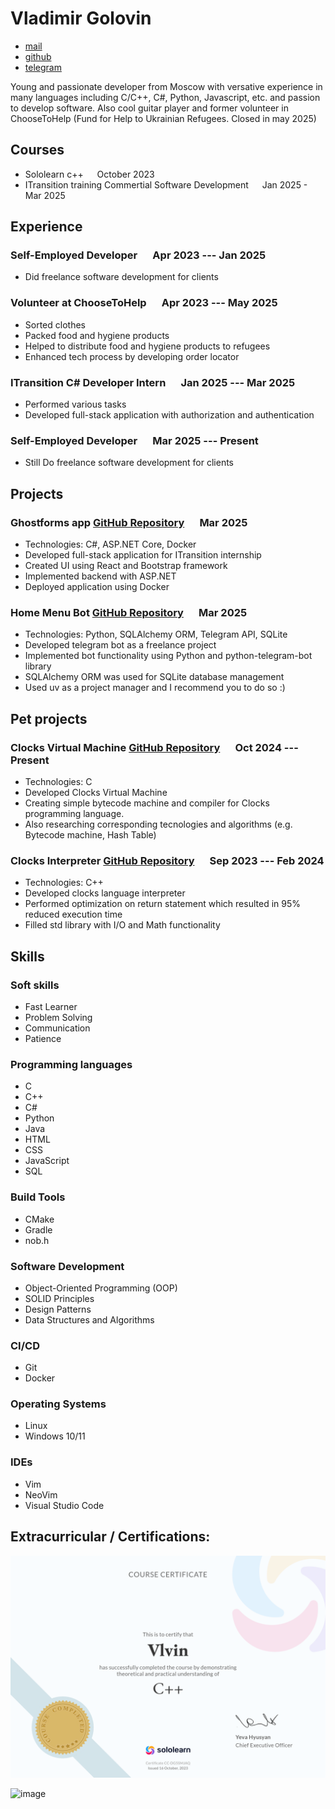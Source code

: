 <link rel="stylesheet" href="./resume.css">

# Vladimir Golovin 
- [mail](ghostv.work@gmail.com)
- [github](https://github.com/Vlvin)
- [telegram](https://t.me/GOTV3454)

Young and passionate developer from Moscow with versative experience in many languages including C/C++, C#, Python, Javascript, etc. and passion to develop software. Also cool guitar player and former volunteer in ChooseToHelp (Fund for Help to Ukrainian Refugees. Closed in may 2025)

## Courses 
- Sololearn  c++ &emsp; October 2023
- ITransition training  Commertial Software Development &emsp; Jan 2025 - Mar 2025

## Experience
### Self-Employed Developer &emsp; Apr 2023 --- Jan 2025
- Did freelance software development for clients
### Volunteer at ChooseToHelp &emsp; Apr 2023 --- May 2025
- Sorted clothes
- Packed food and hygiene products
- Helped to distribute food and hygiene products to refugees
- Enhanced tech process by developing order locator
### ITransition  C# Developer Intern &emsp; Jan 2025 --- Mar 2025
- Performed various tasks 
- Developed full-stack application with authorization and authentication
### Self-Employed Developer &emsp; Mar 2025 --- Present
- Still Do freelance software development for clients

## Projects
### **Ghostforms app**  [GitHub Repository](https://github.com/Vlvin/GFS_Docker.git) &emsp; **Mar 2025**
- Technologies: C#, ASP.NET Core, Docker
- Developed full-stack application for ITransition internship  
- Created UI using React and Bootstrap framework  
- Implemented backend with ASP.NET  
- Deployed application using Docker
### **Home Menu Bot**  [GitHub Repository](https://github.com/Vlvin/HomeMenuBot) &emsp; **Mar 2025**
- Technologies: Python, SQLAlchemy ORM, Telegram API, SQLite
- Developed telegram bot as a freelance project
- Implemented bot functionality using Python and python-telegram-bot library
- SQLAlchemy ORM was used for SQLite database management
- Used uv as a project manager and I recommend you to do so :)

## Pet projects
### **Clocks Virtual Machine**  [GitHub Repository](https://github.com/Vlvin/CLocksVM.git) &emsp; **Oct 2024 --- Present**  
- Technologies: C
- Developed Clocks Virtual Machine
- Creating simple bytecode machine and compiler for Clocks programming language.
- Also researching corresponding tecnologies and algorithms (e.g. Bytecode machine, Hash Table)

### **Clocks Interpreter**  [GitHub Repository](https://github.com/Vlvin/clocks.git) &emsp; **Sep 2023 --- Feb 2024**  
- Technologies: C++
- Developed clocks language interpreter
- Performed optimization on return statement which resulted in 95% reduced execution time
- Filled std library with I/O and Math functionality

## Skills
### **Soft skills**
- Fast Learner
- Problem Solving
- Communication
- Patience
### **Programming languages**
- C 
- C++ 
- C# 
- Python 
- Java 
- HTML 
- CSS 
- JavaScript 
- SQL
### **Build Tools**
- CMake 
- Gradle
- nob.h
### **Software Development**
- Object-Oriented Programming (OOP) 
- SOLID Principles 
- Design Patterns 
- Data Structures and Algorithms
### **CI/CD**
- Git 
- Docker
### **Operating Systems**
- Linux
- Windows 10/11
### **IDEs**
- Vim
- NeoVim
- Visual Studio Code

## Extracurricular / Certifications:
![image](https://raw.githubusercontent.com/Vlvin/resume/main/assets/Vlvin_Cpp_2023_09_26.png)  

![image](https://raw.githubusercontent.com/Vlvin/resume/main/assets/Vladimir_Golovin_CSharp_2025_03_7.svg)
